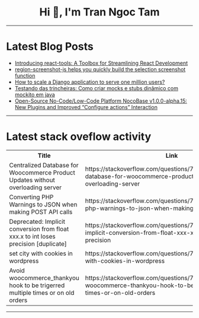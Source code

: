 <h1 align="center">Hi 👋, I'm Tran Ngoc Tam</h1>

---

# Latest Blog Posts 
<!-- BLOG-POST-LIST:START -->
- [Introducing react-tools: A Toolbox for Streamlining React Development](https://dev.to/galiprandi/introducing-react-tools-a-toolbox-for-streamlining-react-development-2f23)
- [region-screenshot-js helps you quickly build the selection screenshot function](https://dev.to/brilliant/region-screenshot-js-helps-you-quickly-build-the-selection-screenshot-function-5mg)
- [How to scale a Django application to serve one million users?](https://dev.to/prox_sea/how-to-scale-a-django-application-to-serve-one-million-users-4m)
- [Testando das trincheiras: Como criar mocks e stubs dinâmico com mockito em java](https://dev.to/hugaomarques/testando-das-trincheiras-como-criar-mocks-e-stubs-dinamico-com-mockito-em-java-3bmi)
- [Open-Source No-Code/Low-Code Platform NocoBase v1.0.0-alpha.15: New Plugins and Improved “Configure actions” Interaction](https://dev.to/nocobase/open-source-no-codelow-code-platform-nocobase-v100-alpha15-new-plugins-and-improved-configure-actions-interaction-37eh)
<!-- BLOG-POST-LIST:END -->

---

# Latest stack oveflow activity
<table>
  <tr><th>Title</th><th>Link</th></tr>
  <!-- STACKOVERFLOW:START --><tr><td>Centralized Database for Woocommerce Product Updates without overloading server</td><td>https://stackoverflow.com/questions/78526128/centralized-database-for-woocommerce-product-updates-without-overloading-server</td></tr><tr><td>Converting PHP Warnings to JSON when making POST API calls</td><td>https://stackoverflow.com/questions/78526101/converting-php-warnings-to-json-when-making-post-api-calls</td></tr><tr><td>Deprecated: Implicit conversion from float xxx.x to int loses precision [duplicate]</td><td>https://stackoverflow.com/questions/78526079/deprecated-implicit-conversion-from-float-xxx-x-to-int-loses-precision</td></tr><tr><td>set city with cookies in wordpress</td><td>https://stackoverflow.com/questions/78526029/set-city-with-cookies-in-wordpress</td></tr><tr><td>Avoid woocommerce_thankyou hook to be trigerred multiple times or on old orders</td><td>https://stackoverflow.com/questions/78525954/avoid-woocommerce-thankyou-hook-to-be-trigerred-multiple-times-or-on-old-orders</td></tr><!-- STACKOVERFLOW:END -->
</table>

---


